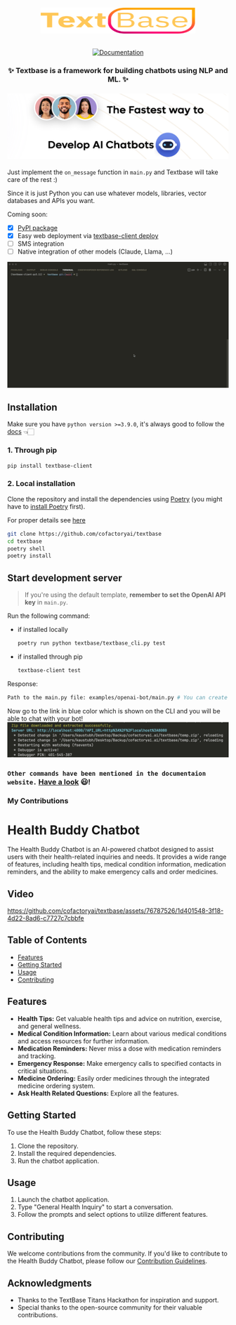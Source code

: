 <p align="center">
  <picture>
    <img alt="Textbase python library" src="assets/logo.svg" width="352" height="59" style="max-width: 100%;">
  </picture>
  <br/>
  <br/>
</p>

<p align="center">
    <a href="https://docs.textbase.ai">
        <img alt="Documentation" src="https://img.shields.io/website/http/huggingface.co/docs/transformers/index.svg?down_color=red&down_message=offline&up_message=online">
    </a>
</p>

<h3 align="center">
    <p>✨ Textbase is a framework for building chatbots using NLP and ML. ✨</p>
</h3>

<h3 align="center">
    <a href="https://textbase.ai"><img src="assets/banner.png"></a>
</h3>

Just implement the `on_message` function in `main.py` and Textbase will take care of the rest :)

Since it is just Python you can use whatever models, libraries, vector databases and APIs you want.

Coming soon:
- [x] [PyPI package](https://pypi.org/project/textbase-client/)
- [x] Easy web deployment via [textbase-client deploy](docs/docs/deployment/deploy-from-cli.md)
- [ ] SMS integration
- [ ] Native integration of other models (Claude, Llama, ...)

![Demo Deploy GIF](assets/textbase-deploy.gif)

## Installation
Make sure you have `python version >=3.9.0`, it's always good to follow the [docs](https://docs.textbase.ai/get-started/installation) 👈🏻
### 1. Through pip
```bash
pip install textbase-client
```

### 2. Local installation
Clone the repository and install the dependencies using [Poetry](https://python-poetry.org/) (you might have to [install Poetry](https://python-poetry.org/docs/#installation) first).

For proper details see [here]()

```bash
git clone https://github.com/cofactoryai/textbase
cd textbase
poetry shell
poetry install
```

## Start development server

> If you're using the default template, **remember to set the OpenAI API key** in `main.py`.

Run the following command:
- if installed locally
    ```bash
    poetry run python textbase/textbase_cli.py test
    ```
- if installed through pip
    ```bash
    textbase-client test
    ```
Response:
```bash
Path to the main.py file: examples/openai-bot/main.py # You can create a main.py by yourself and add that path here. NOTE: The path should not be in quotes
```
Now go to the link in blue color which is shown on the CLI and you will be able to chat with your bot!
![Local UI](assets/test_command.png)

### `Other commands have been mentioned in the documentaion website.` [Have a look](https://docs.textbase.ai/usage) 😃!


### My Contributions

# Health Buddy Chatbot
The Health Buddy Chatbot is an AI-powered chatbot designed to assist users with their health-related inquiries and needs. It provides a wide range of features, including health tips, medical condition information, medication reminders, and the ability to make emergency calls and order medicines.

## Video 

https://github.com/cofactoryai/textbase/assets/76787526/1d401548-3f18-4d22-8ad6-c7727c7cbbfe


## Table of Contents

- [Features](#features)
- [Getting Started](#getting-started)
- [Usage](#usage)
- [Contributing](#contributing)

## Features

- **Health Tips:** Get valuable health tips and advice on nutrition, exercise, and general wellness.
- **Medical Condition Information:** Learn about various medical conditions and access resources for further information.
- **Medication Reminders:** Never miss a dose with medication reminders and tracking.
- **Emergency Response:** Make emergency calls to specified contacts in critical situations.
- **Medicine Ordering:** Easily order medicines through the integrated medicine ordering system.
- **Ask Health Related Questions:** Explore all the features.

## Getting Started

To use the Health Buddy Chatbot, follow these steps:

1. Clone the repository.
2. Install the required dependencies.
3. Run the chatbot application.

## Usage

1. Launch the chatbot application.
2. Type "General Health Inquiry" to start a conversation.
3. Follow the prompts and select options to utilize different features.

## Contributing

We welcome contributions from the community. If you'd like to contribute to the Health Buddy Chatbot, please follow our [Contribution Guidelines](MYREADME.md).

## Acknowledgments

- Thanks to the TextBase Titans Hackathon for inspiration and support.
- Special thanks to the open-source community for their valuable contributions.
